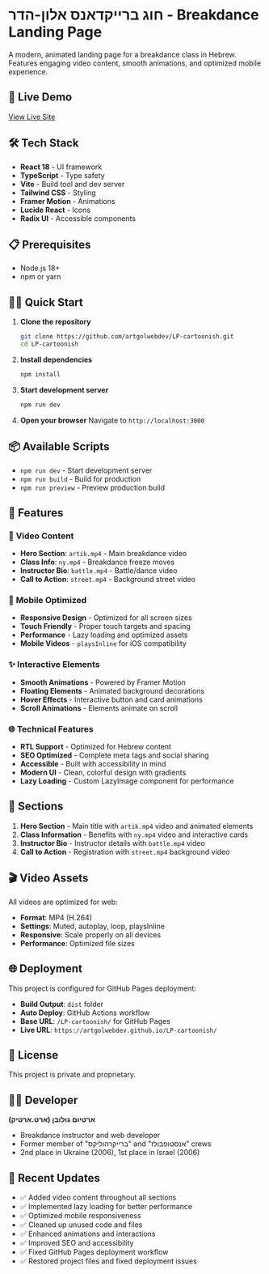 
# חוג ברייקדאנס אלון-הדר - Breakdance Landing Page

A modern, animated landing page for a breakdance class in Hebrew. Features engaging video content, smooth animations, and optimized mobile experience.

## 🚀 Live Demo

[View Live Site](https://artgolwebdev.github.io/LP-cartoonish/)

## 🛠️ Tech Stack

- **React 18** - UI framework
- **TypeScript** - Type safety
- **Vite** - Build tool and dev server
- **Tailwind CSS** - Styling
- **Framer Motion** - Animations
- **Lucide React** - Icons
- **Radix UI** - Accessible components

## 📋 Prerequisites

- Node.js 18+ 
- npm or yarn

## 🏃‍♂️ Quick Start

1. **Clone the repository**
   ```bash
   git clone https://github.com/artgolwebdev/LP-cartoonish.git
   cd LP-cartoonish
   ```

2. **Install dependencies**
   ```bash
   npm install
   ```

3. **Start development server**
   ```bash
   npm run dev
   ```

4. **Open your browser**
   Navigate to `http://localhost:3000`

## 📦 Available Scripts

- `npm run dev` - Start development server
- `npm run build` - Build for production
- `npm run preview` - Preview production build

## 🎨 Features

### 🎥 **Video Content**
- **Hero Section**: `artik.mp4` - Main breakdance video
- **Class Info**: `ny.mp4` - Breakdance freeze moves
- **Instructor Bio**: `battle.mp4` - Battle/dance video
- **Call to Action**: `street.mp4` - Background street video

### 📱 **Mobile Optimized**
- **Responsive Design** - Optimized for all screen sizes
- **Touch Friendly** - Proper touch targets and spacing
- **Performance** - Lazy loading and optimized assets
- **Mobile Videos** - `playsInline` for iOS compatibility

### ✨ **Interactive Elements**
- **Smooth Animations** - Powered by Framer Motion
- **Floating Elements** - Animated background decorations
- **Hover Effects** - Interactive button and card animations
- **Scroll Animations** - Elements animate on scroll

### 🌐 **Technical Features**
- **RTL Support** - Optimized for Hebrew content
- **SEO Optimized** - Complete meta tags and social sharing
- **Accessible** - Built with accessibility in mind
- **Modern UI** - Clean, colorful design with gradients
- **Lazy Loading** - Custom LazyImage component for performance

## 📱 Sections

1. **Hero Section** - Main title with `artik.mp4` video and animated elements
2. **Class Information** - Benefits with `ny.mp4` video and interactive cards
3. **Instructor Bio** - Instructor details with `battle.mp4` video
4. **Call to Action** - Registration with `street.mp4` background video

## 🎬 Video Assets

All videos are optimized for web:
- **Format**: MP4 (H.264)
- **Settings**: Muted, autoplay, loop, playsInline
- **Responsive**: Scale properly on all devices
- **Performance**: Optimized file sizes

## 🌐 Deployment

This project is configured for GitHub Pages deployment:
- **Build Output**: `dist` folder
- **Auto Deploy**: GitHub Actions workflow
- **Base URL**: `/LP-cartoonish/` for GitHub Pages
- **Live URL**: `https://artgolwebdev.github.io/LP-cartoonish/`

## 📄 License

This project is private and proprietary.

## 👨‍💻 Developer

**ארטיום גולובן (ארט.ארטיק)**
- Breakdance instructor and web developer
- Former member of "ברייקרהוליקס" and "אנסטופבולז" crews
- 2nd place in Ukraine (2006), 1st place in Israel (2006)

## 🔧 Recent Updates

- ✅ Added video content throughout all sections
- ✅ Implemented lazy loading for better performance
- ✅ Optimized mobile responsiveness
- ✅ Cleaned up unused code and files
- ✅ Enhanced animations and interactions
- ✅ Improved SEO and accessibility
- ✅ Fixed GitHub Pages deployment workflow
- ✅ Restored project files and fixed deployment issues
  